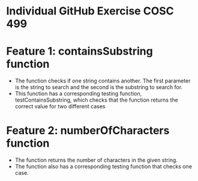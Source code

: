 # Individual GitHub Exercise COSC 499

# Feature 1: containsSubstring function
- The function checks if one string contains another. The first parameter is the string to search and the second is the substring to search for.
- This function has a corresponding testing function, testContainsSubstring, which checks that the function returns the correct value for two different cases

# Feature 2: numberOfCharacters function
- The function returns the number of characters in the given string.
- The function also has a corresponding testing function that checks one case.